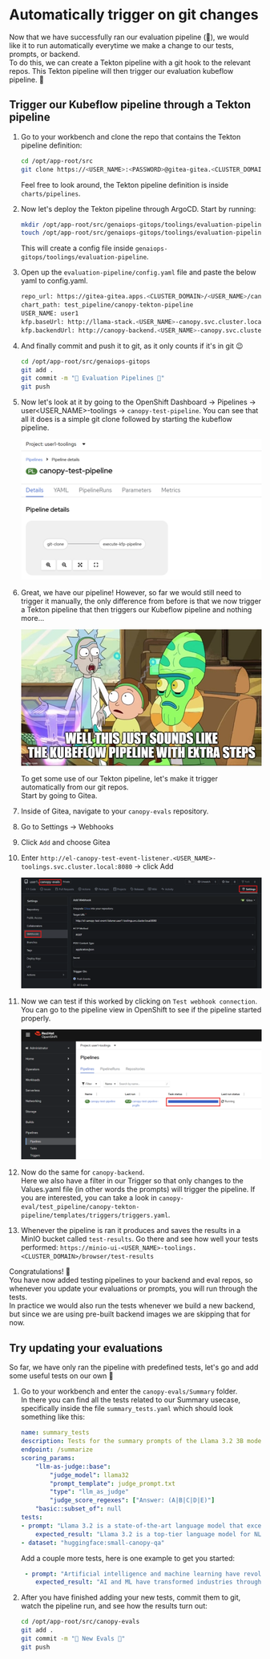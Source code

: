 # Automatically trigger on git changes

Now that we have successfully ran our evaluation pipeline (🎉), we would like it to run automatically everytime we make a change to our tests, prompts, or backend.  
To do this, we can create a Tekton pipeline with a git hook to the relevant repos. This Tekton pipeline will then trigger our evaluation kubeflow pipeline. 🔗

## Trigger our Kubeflow pipeline through a Tekton pipeline

1. Go to your workbench and clone the repo that contains the Tekton pipeline definition:

    ```bash
    cd /opt/app-root/src
    git clone https://<USER_NAME>:<PASSWORD>@gitea-gitea.<CLUSTER_DOMAIN>/<USER_NAME>/genaiops-evals.git
    ```
    Feel free to look around, the Tekton pipeline definition is inside `charts/pipelines`.


2. Now let's deploy the Tekton pipeline through ArgoCD. Start by running: 

    ```bash
    mkdir /opt/app-root/src/genaiops-gitops/toolings/evaluation-pipeline
    touch /opt/app-root/src/genaiops-gitops/toolings/evaluation-pipeline/config.yaml
    ```
    This will create a config file inside `genaiops-gitops/toolings/evaluation-pipeline`.

3. Open up the `evaluation-pipeline/config.yaml` file and paste the below yaml to config.yaml.

    ```bash
    repo_url: https://gitea-gitea.apps.<CLUSTER_DOMAIN>/<USER_NAME>/canopy-evals.git
    chart_path: test_pipeline/canopy-tekton-pipeline
    USER_NAME: user1
    kfp.baseUrl: http://llama-stack.<USER_NAME>-canopy.svc.cluster.local:80
    kfp.backendUrl: http://canopy-backend.<USER_NAME>-canopy.svc.cluster.local:8000
    ```

4. And finally commit and push it to git, as it only counts if it's in git 😉

    ```bash
    cd /opt/app-root/src/genaiops-gitops
    git add .
    git commit -m "🚄 Evaluation Pipelines 🚄"
    git push
    ```

5. Now let's look at it by going to the OpenShift Dashboard -> Pipelines -> user<USER_NAME>-toolings -> `canopy-test-pipeline`. You can see that all it does is a simple git clone followed by starting the kubeflow pipeline.  

    ![tekton-pipeline](images/tekton-pipeline.png)

6. Great, we have our pipeline! However, so far we would still need to trigger it manually, the only difference from before is that we now trigger a Tekton pipeline that then triggers our Kubeflow pipeline and nothing more...

    ![super-important-meme](images/super-important-meme.jpg)

    To get some use of our Tekton pipeline, let's make it trigger automatically from our git repos.  
    Start by going to Gitea.

7. Inside of Gitea, navigate to your `canopy-evals` repository.

8. Go to Settings -> Webhooks

9. Click `Add` and choose Gitea

10. Enter `http://el-canopy-test-event-listener.<USER_NAME>-toolings.svc.cluster.local:8080` -> click Add

    ![githook](images/githook.png)

11. Now we can test if this worked by clicking on `Test webhook connection`.  
    You can go to the pipeline view in OpenShift to see if the pipeline started properly.  

    ![pipeline-started](images/pipeline-started.png)

12. Now do the same for `canopy-backend`.   
    Here we also have a filter in our Trigger so that only changes to the Values.yaml file (in other words the prompts) will trigger the pipeline. If you are interested, you can take a look in `canopy-eval/test_pipeline/canopy-tekton-pipeline/templates/triggers/triggers.yaml`.

13. Whenever the pipeline is ran it produces and saves the results in a MinIO bucket called `test-results`. Go there and see how well your tests performed: `https://minio-ui-<USER_NAME>-toolings.<CLUSTER_DOMAIN>/browser/test-results` 

Congratulations! 🎉  
You have now added testing pipelines to your backend and eval repos, so whenever you update your evaluations or prompts, you will run through the tests.  
In practice we would also run the tests whenever we build a new backend, but since we are using pre-built backend images we are skipping that for now.

## Try updating your evaluations

So far, we have only ran the pipeline with predefined tests, let's go and add some useful tests on our own 🧪

1. Go to your workbench and enter the `canopy-evals/Summary` folder.  
    In there you can find all the tests related to our Summary usecase, specifically inside the file `summary_tests.yaml` which should look something like this:
    ```yaml
    name: summary_tests
    description: Tests for the summary prompts of the Llama 3.2 3B model.
    endpoint: /summarize
    scoring_params:
        "llm-as-judge::base":
            "judge_model": llama32
            "prompt_template": judge_prompt.txt
            "type": "llm_as_judge"
            "judge_score_regexes": ["Answer: (A|B|C|D|E)"]
        "basic::subset_of": null
    tests:
    - prompt: "Llama 3.2 is a state-of-the-art language model that excels in various natural language processing tasks, including summarization, translation, and question answering."
        expected_result: "Llama 3.2 is a top-tier language model for NLP tasks."
    - dataset: "huggingface:small-canopy-qa"
    ```
    Add a couple more tests, here is one example to get you started:
    ```yaml
     - prompt: "Artificial intelligence and machine learning have revolutionized numerous industries in recent years. From healthcare diagnostics that can detect diseases earlier than human doctors, to autonomous vehicles that promise safer transportation, to recommendation systems that personalize our digital experiences, AI technologies are becoming increasingly sophisticated. However, these advances also bring challenges including ethical concerns about bias in algorithms, job displacement due to automation, and the need for robust data privacy protections."
        expected_result: "AI and ML have transformed industries through healthcare diagnostics, autonomous vehicles, and recommendation systems, but also raise concerns about bias, job displacement, and privacy."
    ```

2. After you have finished adding your new tests, commit them to git, watch the pipeline run, and see how the results turn out:
    ```bash
    cd /opt/app-root/src/canopy-evals
    git add .
    git commit -m "📖 New Evals 📖"
    git push
    ```